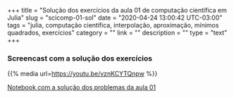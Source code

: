 +++
title = "Solução dos exercícios da aula 01 de computação científica em Julia"
slug = "scicomp-01-sol"
date = "2020-04-24 13:00:42 UTC-03:00"
tags = "julia, computação científica, interpolação, aproximação, mínimos quadrados, exercícios"
category = ""
link = ""
description = ""
type = "text"
+++

### Screencast com a solução dos exercícios

{{% media url=https://youtu.be/vznKCYTQnpw %}}

[Notebook com a solução dos problemas da aula 01](../../sci-comp/01-sol-aproximacao)


